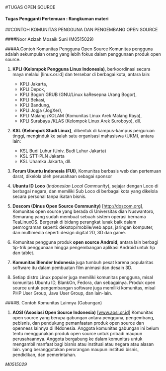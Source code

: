 #TUGAS OPEN SOURCE

#### Tugas Pengganti Pertemuan : Rangkuman materi
##CONTOH KOMUNITAS PENGGUNA DAN PENGEMBANG OPEN SOURCE

####Noor Azizah Mosaik Suni (M0515029)

####A.Contoh Komunitas Pengguna Open Source
Komunitas pengguna adalah sekumpulan orang yang lebih fokus dalam penggunaan produk open source.

1. **KPLI (Kelompok Pengguna Linux Indonesia)**, berkoordinasi secara maya melalui [linux.or.id] dan tersebar di berbagai kota, antara lain: 
	* KPLI Jakarta,
	* KPLI Depok, 
	* KPLI Bogor/ GRUB (GNU/Linux kaResepna Urang Bogor),
	* KPLI Bekasi, 
	* KPLI Bandung, 
	* KPLI Jogja (JogXer),
	* KPLI Malang /KOLAM (Komunitas Linux Arek Malang Raya), 
	* KPLI Surabaya /KLAS (Kelompok Linux Arek Suroboyo), dll.

2. **KSL (Kelompok Studi Linux)**, dibentuk di kampus-kampus perguruan tinggi, menginduk ke salah satu organisasi mahasiswa (UKM), antara lain:
	* KSL Budi Luhur (Univ. Budi Luhur Jakarta)
	* KSL STT-PLN Jakarta
	* KSL Uhamka Jakarta, dll.

3. **Forum Ubuntu Indonesia (FUI)**, Komunitas berbasis web dan pertemuan darat, dikelola oleh perusahaan sebagai sponsor

4. **Ubuntu ID Loco** (*Indonesian Local Community*), sejajar dengan Loco di berbagai negara, dan memiliki Sub Loco di berbagai kota yang dikelola secara personal tanpa ikatan bisnis.

5. **Doscom (Dinus Open Source Community)** [http://doscom.org], Komunitas open source yang berada di Universitas dian Nuswantoro, Semarang  yang sudah membuat sebuah sistem operasi bernama TeaLinuxOS. Bergerak di bidang perangkat lunak baik dalam pemrograman seperti: dekstop/mobile/web apps, jaringan komputer, dan multimedia seperti design digital 2D, 3D dan game. 

6. Komunitas pengguna produk **open source Android**, antara lain berbagi tip-trik penggunaan hingga pengembangan aplikasi Android untuk hp dan tablet.

7. **Komunitas Blender Indonesia** juga tumbuh pesat karena popularitas software itu dalam pembuatan film animasi dan desain 3D.

8. Setiap distro Linux populer juga memiliki komunitas pengguna, misal komunitas Ubuntu ID, BlankOn, Fedora, dan sebagainya. Produk open source untuk pengembangan software juga memiliki komunitas, misal PHP User Group, Java User Group, dan lain-lain. 


####B. Contoh Komunitas Lainnya (Gabungan)
1. **AOSI (Asosiasi Open Source Indonesia)** [www.aosi.or.id]
Komunitas open source yang berupa gabungan antara pengguna, pengembang, pebisnis, dan pendukung pemanfaatan produk open source dan openness lainnya di INdonesia. Anggota komunitas gabungan ini belum tentu menggunakan produk open source untuk pribadi maupun perusahaannya. Anggota bergabung ke dalam komunitas untuk mengambil manfaat bagi bisnis atau institusi atau negara atau alasan lain. yang beranggotakan perorangan maupun institusi bisnis, pendidikan, dan pemerintahan.

*M0515029*